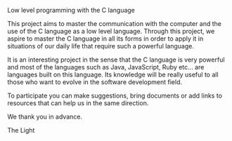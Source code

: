 Low level programming with the C language 

This project aims to master the communication with the computer and the use of the C language as a low level language.
Through this project, we aspire to master the C language in all its forms in order to apply it in situations of our daily life that require such a powerful language.

It is an interesting project in the sense that the C language is very powerful and most of the languages such as Java, JavaScript, Ruby etc... are languages built on this language. Its knowledge will be really useful to all those who want to evolve in the software development field.

To participate you can make suggestions, bring documents or add links to resources that can help us in the same direction. 

We thank you in advance.

The Light